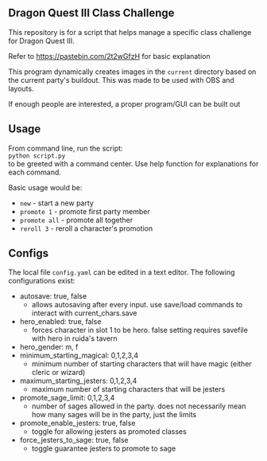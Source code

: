 ## Dragon Quest III Class Challenge
This repository is for a script that helps manage a specific class challenge for Dragon Quest III. 

Refer to https://pastebin.com/2t2wGfzH for basic explanation

This program dynamically creates images in the `current` directory based on the current party's buildout. This was made to be used with OBS and layouts.

If enough people are interested, a proper program/GUI can be built out

## Usage
From command line, run the script:  
`python script.py`  
to be greeted with a command center. Use help function for explanations for each command.

Basic usage would be:  

- `new` - start a new party  
- `promote 1` - promote first party member  
- `promote all` - promote all together  
- `reroll 3` - reroll a character's promotion  

## Configs
The local file `config.yaml` can be edited in a text editor. The following configurations exist:

- autosave: true, false
    - allows autosaving after every input. use save/load commands to interact with current_chars.save
- hero_enabled: true, false
    - forces character in slot 1 to be hero. false setting requires savefile with hero in ruida's tavern
- hero_gender: m, f
- minimum_starting_magical: 0,1,2,3,4
    - minimum number of starting characters that will have magic (either cleric or wizard)
- maximum_starting_jesters: 0,1,2,3,4
    - maximum number of starting characters that will be jesters
- promote_sage_limit: 0,1,2,3,4
    - number of sages allowed in the party. does not necessarily mean how many sages will be in the party, just the limits
- promote_enable_jesters: true, false
    - toggle for allowing jesters as promoted classes
- force_jesters_to_sage: true, false
    - toggle guarantee jesters to promote to sage 